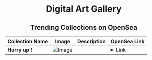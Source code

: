 <div align="center">

# Digital Art Gallery

## Trending Collections on OpenSea

| Collection Name                       | Image                                                                                     | Description                       | OpenSea Link                                                                                          |
|---------------------------------------|-------------------------------------------------------------------------------------------|-----------------------------------|--------------------------------------------------------------------------------------------------------|
| **Hurry up !** | ![Image](https://i.seadn.io/s/raw/files/d120d50f1e664a39c063451bf8ef579f.jpg?w=500&auto=format?w=200&auto=format) |  | <details><summary>Link</summary>[Hurry up !](https://opensea.io/collection/hurry-up-187)</details> |

</div>
